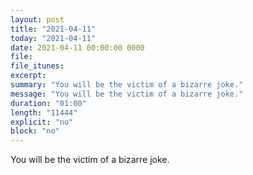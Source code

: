 ```yaml
---
layout: post
title: "2021-04-11"
today: "2021-04-11"
date: 2021-04-11 00:00:00 0000
file:
file_itunes:
excerpt:
summary: "You will be the victim of a bizarre joke."
message: "You will be the victim of a bizarre joke."
duration: "01:00"
length: "11444"
explicit: "no"
block: "no"
---
```

You will be the victim of a bizarre joke.

